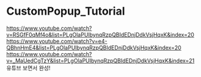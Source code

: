 # CustomPopup_Tutorial
https://www.youtube.com/watch?v=RSGfF0qMf4o&list=PLgOlaPUIbynqRzpQBIdEDnjDdkVsjHqxK&index=20
https://www.youtube.com/watch?v=e4-QBhnHmE4&list=PLgOlaPUIbynqRzpQBIdEDnjDdkVsjHqxK&index=20
https://www.youtube.com/watch?v=_MaUedCgTzY&list=PLgOlaPUIbynqRzpQBIdEDnjDdkVsjHqxK&index=21
유튜브 보면서 완성!
